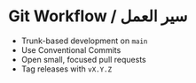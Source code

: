 # Git Workflow / سير العمل

- Trunk-based development on `main`
- Use Conventional Commits
- Open small, focused pull requests
- Tag releases with `vX.Y.Z`

